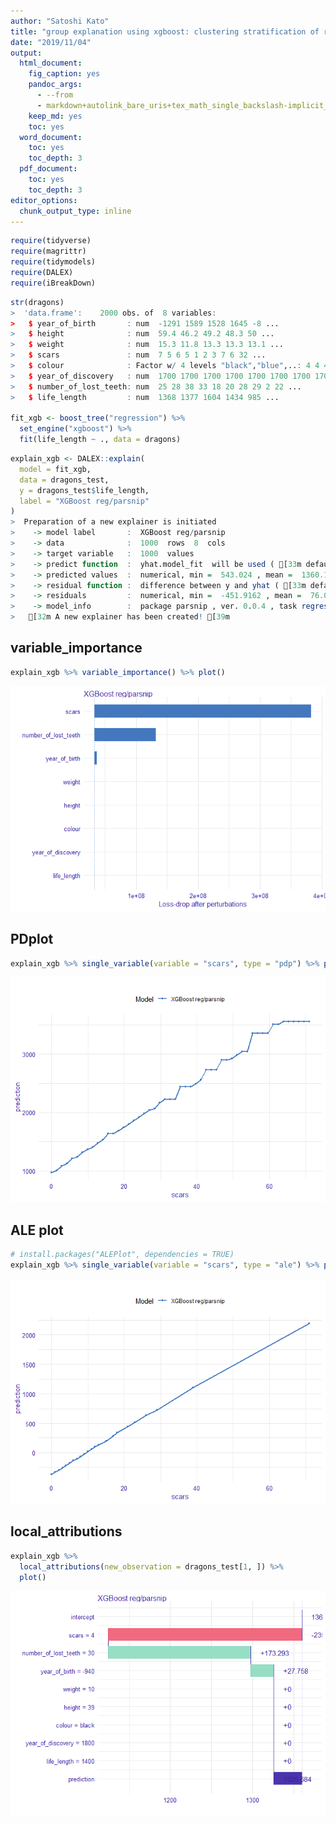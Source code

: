 ```yaml
---
author: "Satoshi Kato"
title: "group explanation using xgboost: clustering stratification of rules"
date: "2019/11/04"
output:
  html_document:
    fig_caption: yes
    pandoc_args:
      - --from
      - markdown+autolink_bare_uris+tex_math_single_backslash-implicit_figures
    keep_md: yes
    toc: yes
  word_document:
    toc: yes
    toc_depth: 3
  pdf_document:
    toc: yes
    toc_depth: 3
editor_options: 
  chunk_output_type: inline
---
```





```r
require(tidyverse)
require(magrittr)
require(tidymodels)
require(DALEX)
require(iBreakDown)
```


```r
str(dragons)
>  'data.frame':	2000 obs. of  8 variables:
>   $ year_of_birth       : num  -1291 1589 1528 1645 -8 ...
>   $ height              : num  59.4 46.2 49.2 48.3 50 ...
>   $ weight              : num  15.3 11.8 13.3 13.3 13.1 ...
>   $ scars               : num  7 5 6 5 1 2 3 7 6 32 ...
>   $ colour              : Factor w/ 4 levels "black","blue",..: 4 4 4 3 4 4 1 2 4 4 ...
>   $ year_of_discovery   : num  1700 1700 1700 1700 1700 1700 1700 1700 1700 1700 ...
>   $ number_of_lost_teeth: num  25 28 38 33 18 20 28 29 2 22 ...
>   $ life_length         : num  1368 1377 1604 1434 985 ...

fit_xgb <- boost_tree("regression") %>%
  set_engine("xgboost") %>%
  fit(life_length ~ ., data = dragons)
```


```r
explain_xgb <- DALEX::explain(
  model = fit_xgb, 
  data = dragons_test,
  y = dragons_test$life_length,
  label = "XGBoost reg/parsnip"
)
>  Preparation of a new explainer is initiated
>    -> model label       :  XGBoost reg/parsnip 
>    -> data              :  1000  rows  8  cols 
>    -> target variable   :  1000  values 
>    -> predict function  :  yhat.model_fit  will be used ( [33m default [39m )
>    -> predicted values  :  numerical, min =  543.024 , mean =  1360.134 , max =  3482.104  
>    -> residual function :  difference between y and yhat ( [33m default [39m )
>    -> residuals         :  numerical, min =  -451.9162 , mean =  76.0022 , max =  781.7332  
>    -> model_info        :  package parsnip , ver. 0.0.4 , task regression ( [33m default [39m ) 
>   [32m A new explainer has been created! [39m
```

## variable_importance


```r
explain_xgb %>% variable_importance() %>% plot()
```

![](999_breakdown_xgb_iBreakdown_parsnip_files/figure-html/unnamed-chunk-3-1.png)<!-- -->

## PDplot


```r
explain_xgb %>% single_variable(variable = "scars", type = "pdp") %>% plot()
```

![](999_breakdown_xgb_iBreakdown_parsnip_files/figure-html/unnamed-chunk-4-1.png)<!-- -->

## ALE plot


```r
# install.packages("ALEPlot", dependencies = TRUE)
explain_xgb %>% single_variable(variable = "scars", type = "ale") %>% plot()
```

![](999_breakdown_xgb_iBreakdown_parsnip_files/figure-html/unnamed-chunk-5-1.png)<!-- -->

## local_attributions


```r
explain_xgb %>% 
  local_attributions(new_observation = dragons_test[1, ]) %>% 
  plot()
```

![](999_breakdown_xgb_iBreakdown_parsnip_files/figure-html/unnamed-chunk-6-1.png)<!-- -->

```

